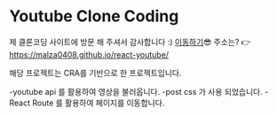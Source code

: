 # Youtube Clone Coding

제 클론코딩 사이트에 방문 해 주셔서 감사합니다 :)
[이동하기](https://malza0408.github.io/react-youtube/)😎
주소는? 👉 https://malza0408.github.io/react-youtube/

해당 프로젝트는 CRA를 기반으로 한 프로젝트입니다.

-youtube api 를 활용하여 영상을 불러옵니다.
-post css 가 사용 되었습니다.
-React Route 를 활용하여 페이지를 이동합니다.
